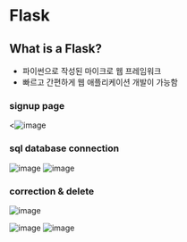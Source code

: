 # Flask
## What is a Flask?
- 파이썬으로 작성된 마이크로 웹 프레임워크
- 빠르고 간편하게 웹 애플리케이션 개발이 가능함

### signup page
<![image](https://github.com/Yu-Miri/Flask/assets/121469490/4d5ff90e-67d9-49e2-96ee-61cdbcd51eec)

### sql database connection
![image](https://github.com/Yu-Miri/Flask/assets/121469490/eb1f8d1c-b9b8-4fba-a2bf-951896fa0da5)
![image](https://github.com/Yu-Miri/Flask/assets/121469490/ee2d2e49-ab3f-4111-99b4-bcbd990fdc37)

### correction & delete
![image](https://github.com/Yu-Miri/Flask/assets/121469490/74f0f79b-5572-4bc0-bdba-1650bf075f74)

![image](https://github.com/Yu-Miri/Flask/assets/121469490/68bd3797-6dc0-44ae-9a53-c57016ae08ef)
![image](https://github.com/Yu-Miri/Flask/assets/121469490/0a12230e-36c0-4cbe-8f0c-67518ca714f6)
